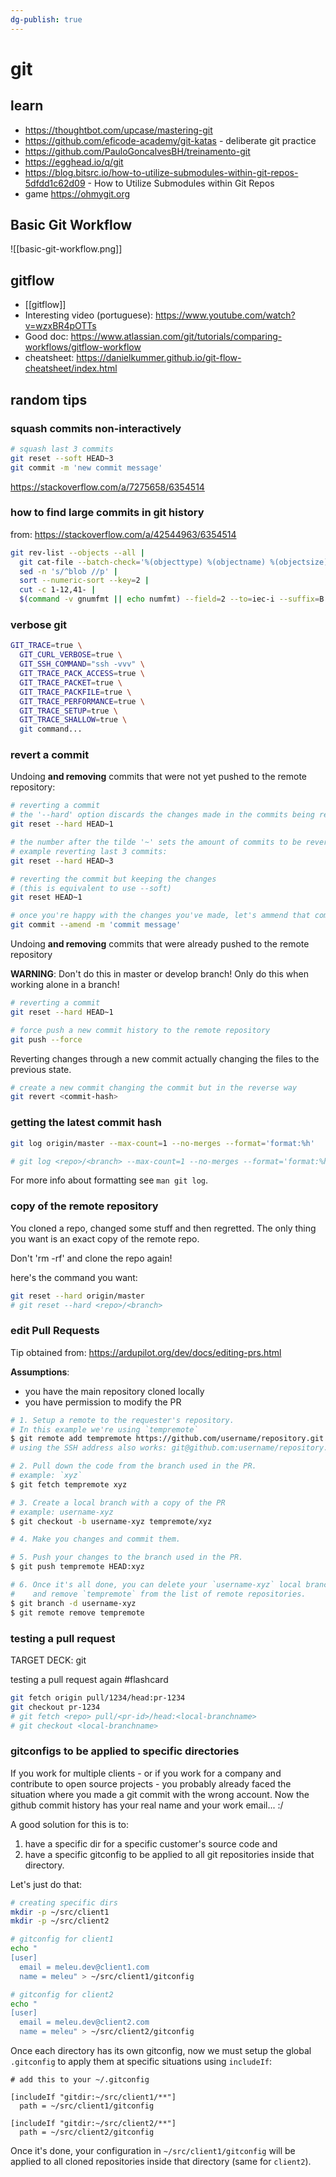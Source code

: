 ```yaml
---
dg-publish: true
---
```

# git

## learn

- <https://thoughtbot.com/upcase/mastering-git>
- <https://github.com/eficode-academy/git-katas> - deliberate git practice
- <https://github.com/PauloGoncalvesBH/treinamento-git>
- <https://egghead.io/q/git>
- <https://blog.bitsrc.io/how-to-utilize-submodules-within-git-repos-5dfdd1c62d09> - How to Utilize Submodules within Git Repos
- game <https://ohmygit.org>

## Basic Git Workflow

![[basic-git-workflow.png]]

## gitflow

- [[gitflow]]
- Interesting video (portuguese): <https://www.youtube.com/watch?v=wzxBR4pOTTs>
- Good doc: <https://www.atlassian.com/git/tutorials/comparing-workflows/gitflow-workflow>
- cheatsheet: <https://danielkummer.github.io/git-flow-cheatsheet/index.html>


## random tips

### squash commits non-interactively

```bash
# squash last 3 commits
git reset --soft HEAD~3
git commit -m 'new commit message'
```

https://stackoverflow.com/a/7275658/6354514


### how to find large commits in git history

from: <https://stackoverflow.com/a/42544963/6354514>

```bash
git rev-list --objects --all |
  git cat-file --batch-check='%(objecttype) %(objectname) %(objectsize) %(rest)' |
  sed -n 's/^blob //p' |
  sort --numeric-sort --key=2 |
  cut -c 1-12,41- |
  $(command -v gnumfmt || echo numfmt) --field=2 --to=iec-i --suffix=B --padding=7 --round=nearest
```


### verbose git

```bash
GIT_TRACE=true \
  GIT_CURL_VERBOSE=true \
  GIT_SSH_COMMAND="ssh -vvv" \
  GIT_TRACE_PACK_ACCESS=true \
  GIT_TRACE_PACKET=true \
  GIT_TRACE_PACKFILE=true \
  GIT_TRACE_PERFORMANCE=true \
  GIT_TRACE_SETUP=true \
  GIT_TRACE_SHALLOW=true \
  git command...
```

### revert a commit

Undoing **and removing** commits that were not yet pushed to the remote repository:
```sh
# reverting a commit
# the '--hard' option discards the changes made in the commits being reverted.
git reset --hard HEAD~1

# the number after the tilde '~' sets the amount of commits to be reverted
# example reverting last 3 commits:
git reset --hard HEAD~3

# reverting the commit but keeping the changes
# (this is equivalent to use --soft)
git reset HEAD~1

# once you're happy with the changes you've made, let's ammend that commit
git commit --amend -m 'commit message'
```

Undoing **and removing** commits that were already pushed to the remote repository

**WARNING**: Don't do this in master or develop branch! Only do this when working alone in a branch!
```sh
# reverting a commit
git reset --hard HEAD~1

# force push a new commit history to the remote repository
git push --force
```

Reverting changes through a new commit actually changing the files to the previous state.
```sh
# create a new commit changing the commit but in the reverse way
git revert <commit-hash>
```


### getting the latest commit hash

```sh
git log origin/master --max-count=1 --no-merges --format='format:%h'

# git log <repo>/<branch> --max-count=1 --no-merges --format='format:%h'
```

For more info about formatting see `man git log`.

### copy of the remote repository

You cloned a repo, changed some stuff and then regretted. The only thing you want is an exact copy of the remote repo.

Don't 'rm -rf' and clone the repo again!

here's the command you want:

```sh
git reset --hard origin/master
# git reset --hard <repo>/<branch>
```


### edit Pull Requests

Tip obtained from: <https://ardupilot.org/dev/docs/editing-prs.html>

**Assumptions**:
- you have the main repository cloned locally
- you have permission to modify the PR

```sh
# 1. Setup a remote to the requester's repository.
# In this example we're using `tempremote`
$ git remote add tempremote https://github.com/username/repository.git
# using the SSH address also works: git@github.com:username/repository.git

# 2. Pull down the code from the branch used in the PR.
# example: `xyz`
$ git fetch tempremote xyz

# 3. Create a local branch with a copy of the PR
# example: username-xyz
$ git checkout -b username-xyz tempremote/xyz

# 4. Make you changes and commit them.

# 5. Push your changes to the branch used in the PR.
$ git push tempremote HEAD:xyz

# 6. Once it's all done, you can delete your `username-xyz` local branch
#    and remove `tempremote` from the list of remote repositories.
$ git branch -d username-xyz
$ git remote remove tempremote
```


### testing a pull request

TARGET DECK: git

testing a pull request again #flashcard
```sh
git fetch origin pull/1234/head:pr-1234
git checkout pr-1234
# git fetch <repo> pull/<pr-id>/head:<local-branchname>
# git checkout <local-branchname>
```
<!--ID: 1625054083408-->


### gitconfigs to be applied to specific directories

If you work for multiple clients - or if you work for a company and contribute to open source projects - you probably already faced the situation where you made a git commit with the wrong account. Now the github commit history has your real name and your work email... :/

A good solution for this is to:

1. have a specific dir for a specific customer's source code and
2. have a specific gitconfig to be applied to all git repositories inside that directory.

Let's just do that:

```bash
# creating specific dirs
mkdir -p ~/src/client1
mkdir -p ~/src/client2

# gitconfig for client1
echo "
[user]
  email = meleu.dev@client1.com
  name = meleu" > ~/src/client1/gitconfig

# gitconfig for client2
echo "
[user]
  email = meleu.dev@client2.com
  name = meleu" > ~/src/client2/gitconfig
```

Once each directory has its own gitconfig, now we must setup the global `.gitconfig` to apply them at specific situations using `includeIf`:

```
# add this to your ~/.gitconfig

[includeIf "gitdir:~/src/client1/**"]
  path = ~/src/client1/gitconfig

[includeIf "gitdir:~/src/client2/**"]
  path = ~/src/client2/gitconfig
```

Once it's done, your configuration in `~/src/client1/gitconfig` will be applied to all cloned repositories inside that directory (same for `client2`).

